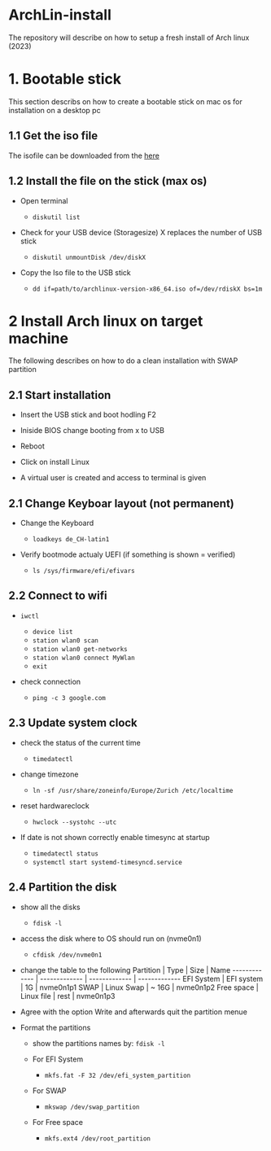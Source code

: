 # ArchLin-install
The repository will describe on how to setup a fresh install of Arch linux (2023)

# 1. Bootable stick
This section describs on how to create a bootable stick on mac os for installation on a desktop pc

## 1.1 Get the iso file
The isofile can be downloaded from the [here](https://archlinux.org/download/ "here title")

## 1.2 Install the file on the stick (max os)
- Open terminal
  - ```diskutil list```

- Check for your USB device (Storagesize) X replaces the number of USB stick
  - ``` diskutil unmountDisk /dev/diskX ```

- Copy the Iso file to the USB stick
  - ``` dd if=path/to/archlinux-version-x86_64.iso of=/dev/rdiskX bs=1m ``` 

# 2 Install Arch linux on target machine
The following describes on how to do a clean installation with SWAP partition

## 2.1 Start installation
- Insert the USB stick and boot hodling F2

- Iniside BIOS change booting from x to USB

- Reboot

- Click on install Linux

- A virtual user is created and access to terminal is given

## 2.1 Change Keyboar layout (not permanent)
- Change the Keyboard
  - ``` loadkeys de_CH-latin1 ```

- Verify bootmode actualy UEFI (if something is shown = verified)
  - ``` ls /sys/firmware/efi/efivars ```

## 2.2 Connect to wifi
- ``` iwctl ```
  - ``` device list ```
  - ``` station wlan0 scan ```
  - ``` station wlan0 get-networks ```
  - ``` station wlan0 connect MyWlan ```
  - ``` exit ```

- check connection
  - ``` ping -c 3 google.com ```

## 2.3 Update system clock
- check the status of the current time
  - ``` timedatectl ```

- change timezone
  - ``` ln -sf /usr/share/zoneinfo/Europe/Zurich /etc/localtime ```

- reset hardwareclock
  - ``` hwclock --systohc --utc ```

- If date is not shown correctly enable timesync at startup
  - ``` timedatectl status ```
  - ``` systemctl start systemd-timesyncd.service ```


## 2.4 Partition the disk
- show all the disks
  - ``` fdisk -l ```

- access the disk where to OS should run on (nvme0n1)
  - ``` cfdisk /dev/nvme0n1 ```

- change the table to the following 
    Partition     | Type          | Size          | Name
    ------------- | ------------- | ------------- | -------------
    EFI System    | EFI system    | 1G            | nvme0n1p1
    SWAP          | Linux Swap    | ~ 16G         | nvme0n1p2
    Free space    | Linux file    | rest          | nvme0n1p3

- Agree with the option Write and afterwards quit the partition menue

- Format the partitions
  - show the partitions names by:
    ``` fdisk -l ```
  
  - For EFI System
    - ``` mkfs.fat -F 32 /dev/efi_system_partition ```

  - For SWAP
    - ``` mkswap /dev/swap_partition ```
    
  - For Free space
    - ``` mkfs.ext4 /dev/root_partition ```

